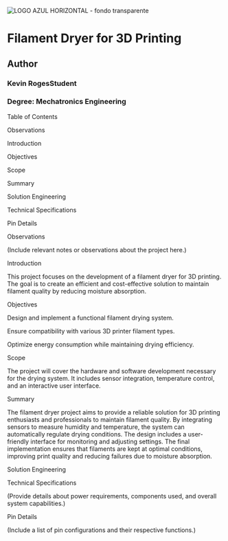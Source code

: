 ![LOGO AZUL HORIZONTAL - fondo transparente](https://github.com/user-attachments/assets/0c875b5b-b05c-4c56-b229-a591ee275421)
# Filament Dryer for 3D Printing

## Author
### Kevin RogesStudent
### Degree: Mechatronics Engineering

Table of Contents

Observations

Introduction

Objectives

Scope

Summary

Solution Engineering

Technical Specifications

Pin Details

Observations

(Include relevant notes or observations about the project here.)

Introduction

This project focuses on the development of a filament dryer for 3D printing. The goal is to create an efficient and cost-effective solution to maintain filament quality by reducing moisture absorption.

Objectives

Design and implement a functional filament drying system.

Ensure compatibility with various 3D printer filament types.

Optimize energy consumption while maintaining drying efficiency.

Scope

The project will cover the hardware and software development necessary for the drying system. It includes sensor integration, temperature control, and an interactive user interface.

Summary

The filament dryer project aims to provide a reliable solution for 3D printing enthusiasts and professionals to maintain filament quality. By integrating sensors to measure humidity and temperature, the system can automatically regulate drying conditions. The design includes a user-friendly interface for monitoring and adjusting settings. The final implementation ensures that filaments are kept at optimal conditions, improving print quality and reducing failures due to moisture absorption.

Solution Engineering

Technical Specifications

(Provide details about power requirements, components used, and overall system capabilities.)

Pin Details

(Include a list of pin configurations and their respective functions.)
